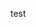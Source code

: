 <!--
 * @Description: 
 * @Version: 2.0
 * @Author: Mason
 * @Date: 2022-06-10 11:30:49
 * @LastEditors: Mason
 * @LastEditTime: 2022-06-10 11:30:53
-->
test